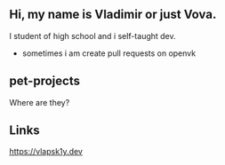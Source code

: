 ## Hi, my name is Vladimir or just Vova.

I student of high school and i self-taught dev.

- sometimes i am create pull requests on openvk

## pet-projects
Where are they?

## Links
https://vlapsk1y.dev
